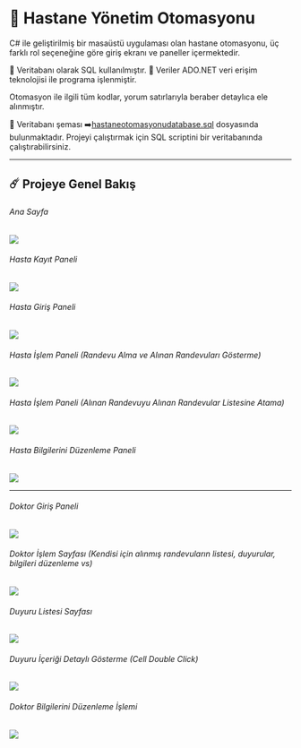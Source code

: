 # 🚀 Hastane Yönetim Otomasyonu 

C# ile geliştirilmiş bir masaüstü uygulaması olan hastane otomasyonu, üç farklı rol seçeneğine göre giriş ekranı ve paneller içermektedir.

🌟 Veritabanı olarak SQL kullanılmıştır.
🌟 Veriler ADO.NET veri erişim teknolojisi ile programa işlenmiştir.

Otomasyon ile ilgili tüm kodlar, yorum satırlarıyla beraber detaylıca ele alınmıştır.


🌟 Veritabanı şeması ➡️[hastaneotomasyonudatabase.sql](https://github.com/Buselog/Hospital-Automation-System/blob/main/hastaneotomasyonudatabase.sql) dosyasında bulunmaktadır. 
Projeyi çalıştırmak için SQL scriptini bir veritabanında çalıştırabilirsiniz.

-----

## ☄️ Projeye Genel Bakış

###### Ana Sayfa

<img src="https://github.com/user-attachments/assets/a54e2f66-721f-4be5-8ac2-233d5c2ce35e"  width:700>

###### Hasta Kayıt Paneli

<img src="https://github.com/user-attachments/assets/a7a69638-f170-46dd-b17f-f9f706ddfed9"  width:700>

###### Hasta Giriş Paneli

<img src="https://github.com/user-attachments/assets/cacf1296-5d4c-4630-b65b-194cb9fae74c"  width:700>


###### Hasta İşlem Paneli (Randevu Alma ve Alınan Randevuları Gösterme)

<img src="https://github.com/user-attachments/assets/c39d50e3-2f78-4374-b14b-919541e7b466"  width:700>

###### Hasta İşlem Paneli (Alınan Randevuyu Alınan Randevular Listesine Atama)
<img src="https://github.com/user-attachments/assets/42de376d-f2d1-4beb-bb5e-9f3db820fc88"  width:700>

###### Hasta Bilgilerini Düzenleme Paneli 
<img src="https://github.com/user-attachments/assets/4916f3c4-46f5-4954-bad6-3748e82c68ea"  width:700>

-----


###### Doktor Giriş Paneli 

<img src="https://github.com/user-attachments/assets/b85c0087-2a48-4c46-9894-4fbc5f7def02"  width:700>


###### Doktor İşlem Sayfası (Kendisi için alınmış randevuların listesi, duyurular, bilgileri düzenleme vs)

<img src="https://github.com/user-attachments/assets/f29a8c42-e2f1-41b0-8199-b5ccdbf9e1f4"  width:700>


###### Duyuru Listesi Sayfası

<img src="https://github.com/user-attachments/assets/3f4b9af9-84c0-47d1-962b-c17ad5afe64e"  width:700>


###### Duyuru İçeriği Detaylı Gösterme (Cell Double Click)

<img src="https://github.com/user-attachments/assets/03aa0dff-77d8-4d1b-a1e8-31705a0f64d2"  width:700>


###### Doktor Bilgilerini Düzenleme İşlemi 

<img src="https://github.com/user-attachments/assets/80b32465-959f-46e6-8f3c-c21681f0549a"  width:700>






